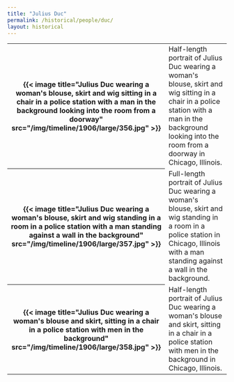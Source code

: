 ```yaml
---
title: "Julius Duc"
permalink: /historical/people/duc/
layout: historical
---
```


<table class="table is-hoverable">
  <tbody>
    <tr>
      <th>{{< image title="Julius Duc wearing a woman's blouse, skirt and wig sitting in a chair in a police station with a man in the background looking into the room from a doorway" src="/img/timeline/1906/large/356.jpg" >}}</th>
      <td>Half-length portrait of Julius Duc wearing a woman's blouse, skirt and wig sitting in a chair in a police station with a man in the background looking into the room from a doorway in Chicago, Illinois.</td>
    </tr>
    <tr>
      <th>{{< image title="Julius Duc wearing a woman's blouse, skirt and wig standing in a room in a police station with a man standing against a wall in the background" src="/img/timeline/1906/large/357.jpg" >}}</th>
      <td>Full-length portrait of Julius Duc wearing a woman's blouse, skirt and wig standing in a room in a police station in Chicago, Illinois with a man standing against a wall in the background.</td>
    </tr>
      <th>{{< image title="Julius Duc wearing a woman's blouse and skirt, sitting in a chair in a police station with men in the background" src="/img/timeline/1906/large/358.jpg" >}}</th>
      <td>Half-length portrait of Julius Duc wearing a woman's blouse and skirt, sitting in a chair in a police station with men in the background in Chicago, Illinois.</td>
  </tbody>
</table>
